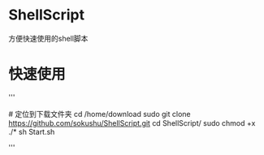# ShellScript
 方便快速使用的shell脚本

# 快速使用

'''

\# 定位到下载文件夹
cd /home/download
sudo git clone https://github.com/sokushu/ShellScript.git
cd ShellScript/
sudo chmod +x ./*
sh Start.sh

'''

